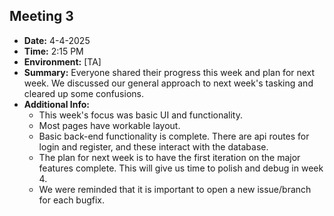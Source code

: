 ## Meeting 3

- **Date:** 4-4-2025  
- **Time:** 2:15 PM
- **Environment:** [TA]
- **Summary:** Everyone shared their progress this week and plan for next week. We discussed our general approach to next week's tasking and cleared up some confusions.
- **Additional Info:**
  - This week's focus was basic UI and functionality.
  - Most pages have workable layout.
  - Basic back-end functionality is complete. There are api routes for login and register, and these interact with the database.
  - The plan for next week is to have the first iteration on the major features complete. This will give us time to polish and debug in week 4.
  - We were reminded that it is important to open a new issue/branch for each bugfix.
